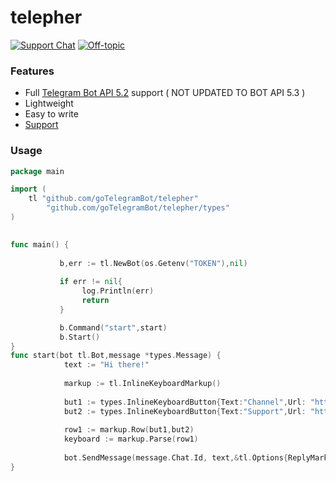 # telepher

[![Support Chat](https://img.shields.io/badge/Support%20chat-grey?style=flat-square&logo=telegram)](https://t.me/ostrichdiscussion)
[![Off-topic](https://img.shields.io/badge/English%20chat-grey?style=flat-square&logo=telegram)](https://t.me/unlaidchat)

### Features

- Full [Telegram Bot API 5.2](https://core.telegram.org/bots/api) support ( NOT UPDATED TO BOT API 5.3 )
- Lightweight
- Easy to write
- [Support](https://t.me/ostrichdiscussion)


### Usage
```go
package main

import (
    tl "github.com/goTelegramBot/telepher"
        "github.com/goTelegramBot/telepher/types"
)
  

func main() {
    
           b,err := tl.NewBot(os.Getenv("TOKEN"),nil)
    
           if err != nil{
                log.Println(err)
                return
           }

           b.Command("start",start)
           b.Start()
}
func start(bot tl.Bot,message *types.Message) {
            text := "Hi there!"
    
            markup := tl.InlineKeyboardMarkup()
            
            but1 := types.InlineKeyboardButton{Text:"Channel",Url: "https://t.me/theostrich"}
            but2 := types.InlineKeyboardButton{Text:"Support",Url: "https://t.me/ostrichdiscussion"}
            
            row1 := markup.Row(but1,but2)
            keyboard := markup.Parse(row1)
     
            bot.SendMessage(message.Chat.Id, text,&tl.Options{ReplyMarkup:&keyboard,ParseMode:"Markdown"})
}
     
  ```
